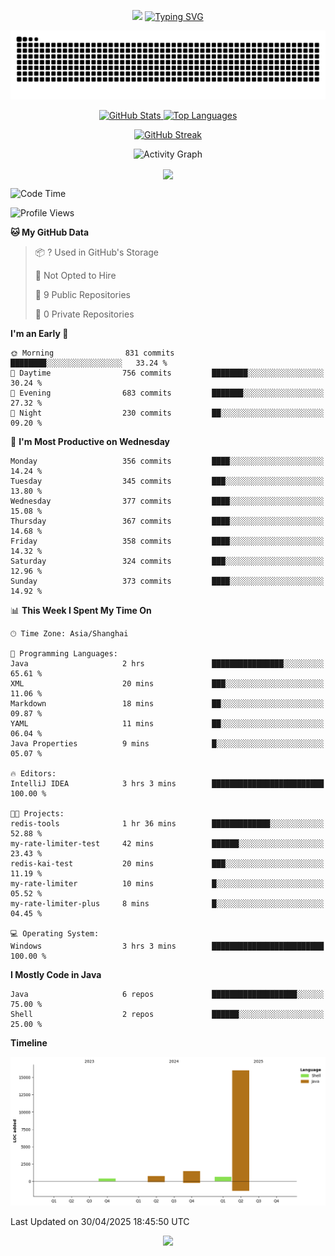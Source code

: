 <!-- -->

<p align="center">
<img src="https://capsule-render.vercel.app/api?type=waving&color=timeGradient&height=300&&section=header&text=HI%20THEME!&fontSize=90&fontAlign=50&fontAlignY=30&desc=I%20am%20AlfonsoKevin!&descAlign=50&descSize=30&descAlignY=60&animation=twinkling" />
    <a align="center" href="https://www.kaijavademo.top/"><img src="https://readme-typing-svg.demolab.com?font=Fira+Code&center=true&pause=1000&width=435&lines=Welcome+to+my+GitHub+profile+page!;%E6%AC%A2%E8%BF%8E%E6%9D%A5%E5%88%B0%E6%88%91%E7%9A%84GitHub%E4%B8%BB%E9%A1%B5%EF%BC%81" alt="Typing SVG" height=200 /> </a>
</p>
 <p align="center"><img src="https://raw.githubusercontent.com/AlfonsoKevin/AlfonsoKevin/output/github-contribution-grid-snake.svg"></p>

</p>


<p align="center" >
  <a href="https://github.com/AlfonsoKevin">  
    <img src="https://github-readme-stats.vercel.app/api/?username=AlfonsoKevin&layout=compact&border_radius=20" width="400"  alt="GitHub Stats" />
  </a>
  <a href="https://www.kaijavademo.top/">
    <img src="https://github-readme-stats.vercel.app/api/top-langs/?username=AlfonsoKevin&layout=compact&border_radius=20" width=400 alt="Top Languages"/>
  </a>
</p>


<p align="center">
    <a href="https://github.com/AlfonsoKevin">
    <img src="https://streak-stats.demolab.com?user=AlfonsoKevin&theme=transparent&hide_border=false%C2%A0%C2%A0%E5%81%87&short_numbers=false%C2%A0%C2%A0%E5%81%87&card_width=595&card_height=234" height="400"  alt="GitHub Streak" />
    </a>
</p>



<p align="center">
    <img width="800" src="https://github-readme-activity-graph.vercel.app/graph?username=AlfonsoKevin&theme=github-compact&hide_border=true&area=true&from=2024-06-01&to=2024-12-31&grid=false&custom_title=Activity%20Graph" alt="Activity Graph" title="Activity Graph" />
</p> 




<p align="center">
	<img align="center" src="https://skillicons.dev/icons?i=idea,java,mysql,redis,spring,rocket,html,css,js,react,linux,py,c,clion,docker,md,stackoverflow&theme=light" />    
</p>


<!--START_SECTION:waka-->
![Code Time](http://img.shields.io/badge/Code%20Time-83%20hrs%2028%20mins-blue)

![Profile Views](http://img.shields.io/badge/Profile%20Views-1-blue)

**🐱 My GitHub Data** 

> 📦 ? Used in GitHub's Storage 
 > 
> 🚫 Not Opted to Hire
 > 
> 📜 9 Public Repositories 
 > 
> 🔑 0 Private Repositories 
 > 
**I'm an Early 🐤** 

```text
🌞 Morning                831 commits         ████████░░░░░░░░░░░░░░░░░   33.24 % 
🌆 Daytime                756 commits         ████████░░░░░░░░░░░░░░░░░   30.24 % 
🌃 Evening                683 commits         ███████░░░░░░░░░░░░░░░░░░   27.32 % 
🌙 Night                  230 commits         ██░░░░░░░░░░░░░░░░░░░░░░░   09.20 % 
```
📅 **I'm Most Productive on Wednesday** 

```text
Monday                   356 commits         ████░░░░░░░░░░░░░░░░░░░░░   14.24 % 
Tuesday                  345 commits         ███░░░░░░░░░░░░░░░░░░░░░░   13.80 % 
Wednesday                377 commits         ████░░░░░░░░░░░░░░░░░░░░░   15.08 % 
Thursday                 367 commits         ████░░░░░░░░░░░░░░░░░░░░░   14.68 % 
Friday                   358 commits         ████░░░░░░░░░░░░░░░░░░░░░   14.32 % 
Saturday                 324 commits         ███░░░░░░░░░░░░░░░░░░░░░░   12.96 % 
Sunday                   373 commits         ████░░░░░░░░░░░░░░░░░░░░░   14.92 % 
```


📊 **This Week I Spent My Time On** 

```text
🕑︎ Time Zone: Asia/Shanghai

💬 Programming Languages: 
Java                     2 hrs               ████████████████░░░░░░░░░   65.61 % 
XML                      20 mins             ███░░░░░░░░░░░░░░░░░░░░░░   11.06 % 
Markdown                 18 mins             ██░░░░░░░░░░░░░░░░░░░░░░░   09.87 % 
YAML                     11 mins             ██░░░░░░░░░░░░░░░░░░░░░░░   06.04 % 
Java Properties          9 mins              █░░░░░░░░░░░░░░░░░░░░░░░░   05.07 % 

🔥 Editors: 
IntelliJ IDEA            3 hrs 3 mins        █████████████████████████   100.00 % 

🐱‍💻 Projects: 
redis-tools              1 hr 36 mins        █████████████░░░░░░░░░░░░   52.88 % 
my-rate-limiter-test     42 mins             ██████░░░░░░░░░░░░░░░░░░░   23.43 % 
redis-kai-test           20 mins             ███░░░░░░░░░░░░░░░░░░░░░░   11.19 % 
my-rate-limiter          10 mins             █░░░░░░░░░░░░░░░░░░░░░░░░   05.52 % 
my-rate-limiter-plus     8 mins              █░░░░░░░░░░░░░░░░░░░░░░░░   04.45 % 

💻 Operating System: 
Windows                  3 hrs 3 mins        █████████████████████████   100.00 % 
```

**I Mostly Code in Java** 

```text
Java                     6 repos             ███████████████████░░░░░░   75.00 % 
Shell                    2 repos             ██████░░░░░░░░░░░░░░░░░░░   25.00 % 
```



**Timeline**

![Lines of Code chart](https://raw.githubusercontent.com/AlfonsoKevin/AlfonsoKevin/main/assets/bar_graph.png)


 Last Updated on 30/04/2025 18:45:50 UTC
<!--END_SECTION:waka-->

<p align="center">
    <a href="https://github.com/AlfonsoKevin"></a><img src="https://img.shields.io/badge/GitHub-grey?logo=github" />
</p>
